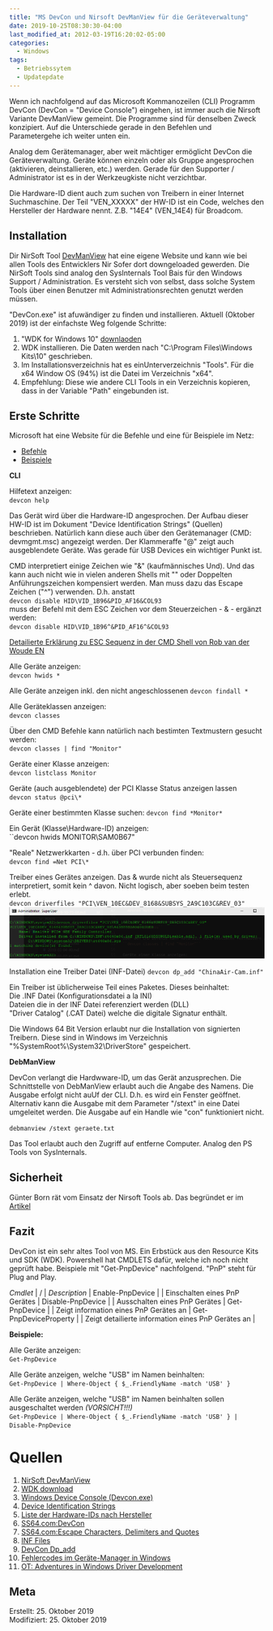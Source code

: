 ```yaml
---
title: "MS DevCon und Nirsoft DevManView für die Geräteverwaltung"
date: 2019-10-25T08:30:30-04:00
last_modified_at: 2012-03-19T16:20:02-05:00
categories:
  - Windows
tags:
  - Betriebssytem
  - Updatepdate
---
```


Wenn ich nachfolgend auf das Microsoft Kommanozeilen (CLI) Programm DevCon (DevCon = "Device Console") eingehen, ist immer auch die Nirsoft Variante DevManView gemeint. Die Programme sind für denselben Zweck konzipiert. Auf die Unterschiede gerade in den Befehlen und Parametergehe ich weiter unten ein.  

Analog dem Gerätemanager, aber weit mächtiger ermöglicht DevCon die Geräteverwaltung. Geräte können einzeln oder als Gruppe angesprochen (aktivieren, deinstallieren, etc.) werden. Gerade für den Supporter / Administrator ist es in der Werkzeugkiste nicht verzichtbar.  

Die Hardware-ID dient auch zum suchen von Treibern in einer Internet Suchmaschine. Der Teil "VEN_XXXXX" der HW-ID ist ein Code, welches den Hersteller der Hardware nennt. Z.B. "14E4" (VEN_14E4) für Broadcom.	

## Installation  

Dir NirSoft Tool [DevManView](http://www.nirsoft.net/utils/device_manager_view.html) hat eine eigene Website und kann wie bei allen Tools des Entwicklers Nir Sofer dort downgeloaded gewerden. Die NirSoft Tools sind analog den SysInternals Tool Bais für den Windows Support / Administration. Es versteht sich von selbst, dass solche System Tools über einen Benutzer mit Administrationsrechten genutzt werden müssen.  

"DevCon.exe" ist afuwändiger zu finden und installieren. Aktuell (Oktober 2019) ist der einfachste Weg folgende Schritte:  
1. "WDK for Windows 10" [downlaoden](https://docs.microsoft.com/de-de/windows-hardware/drivers/download-the-wdk)  
2. WDK installieren. Die Daten werden nach "C:\Program Files\Windows Kits\10" geschrieben.
3. Im Installationsverzeichnis hat es einUnterverzeichnis "Tools". Für die x64 Window OS (94%) ist die Datei im Verzeichnis "x64".
4. Empfehlung: Diese wie andere CLI Tools in ein Verzeichnis kopieren, dass in der Variable "Path" eingebunden ist.  

## Erste Schritte  

Microsoft hat eine Website für die Befehle und eine für Beispiele im Netz:  
* [Befehle](https://docs.microsoft.com/de-de/windows-hardware/drivers/devtest/devcon-general-commands)  
* [Beispiele](https://docs.microsoft.com/de-de/windows-hardware/drivers/devtest/devcon-examples)  

**CLI**  

Hilfetext anzeigen:  
``devcon help``  

Das Gerät wird über die Hardware-ID angesprochen. Der Aufbau dieser HW-ID ist im Dokument "Device Identification Strings" (Quellen) beschrieben. Natürlich kann diese auch über den Gerätemanager (CMD: devmgmt.msc) angezeigt werden. Der Klammeraffe "@" zeigt auch ausgeblendete Geräte. Was gerade für USB Devices ein wichtiger Punkt ist.  

CMD interpretiert einige Zeichen wie "&" (kaufmännisches Und). Und das kann auch nicht wie in vielen anderen Shells mit "" oder Doppelten Anführungszeichen kompensiert werden. Man muss dazu das Escape Zeichen ("^") verwenden. D.h. anstatt  
``devcon disable HID\VID_1B96&PID_AF16&COL93``  
muss der Befehl mit dem ESC Zeichen vor dem Steuerzeichen - & - ergänzt werden:  
``devcon disable HID\VID_1B96^&PID_AF16^&COL93``  

[Detailierte Erklärung zu ESC Sequenz in der CMD Shell von Rob van der Woude EN](https://www.robvanderwoude.com/escapechars.php)  

Alle Geräte anzeigen:  
``devcon hwids *``  

Alle Geräte anzeigen inkl. den nicht angeschlossenen
``devcon findall *``  

Alle Geräteklassen anzeigen:  
``devcon classes``

Über den CMD Befehle kann natürlich nach bestimten Textmustern gesucht werden:  
``devcon classes | find "Monitor"``

Geräte einer Klasse anzeigen:  
``devcon listclass Monitor``  

Geräte (auch ausgeblendete) der PCI Klasse Status anzeigen lassen  
``devcon status @pci\*``

Geräte einer bestimmten Klasse suchen:
``devcon find *Monitor*``  

Ein Gerät (Klasse\Hardware-ID) anzeigen:  
``devcon hwids MONITOR\SAM0B67"  

"Reale" Netzwerkkarten - d.h. über PCI verbunden finden:  
``devcon find =Net PCI\*``  

Treiber eines Gerätes anzeigen. Das & wurde nicht als Steuersequenz interpretiert, somit kein ^ davon. Nicht logisch, aber soeben beim testen erlebt.    
``devcon driverfiles "PCI\VEN_10EC&DEV_8168&SUBSYS_2A9C103C&REV_03"``  
![Screenshot](../assets/images/68-1.png)  

Installation eine Treiber Datei (INF-Datei)
``devcon dp_add "ChinaAir-Cam.inf"``  

Ein Treiber ist üblicherweise Teil eines Paketes. Dieses beinhaltet:  
Die .INF Datei (Konfigurationsdatei a la INI)  
Dateien die in der INF Datei referenziert werden (DLL)  
"Driver Catalog" (.CAT Datei) welche die digitale Signatur enthält.  

Die Windows 64 Bit Version erlaubt nur die Installation von signierten Treibern. Diese sind in Windows im Verzeichnis "%SystemRoot%\System32\DriverStore" gespeichert.  

**DebManView**  

DevCon verlangt die Hardwware-ID, um das Gerät anzusprechen. Die Schnittstelle von DebManView erlaubt auch die Angabe des Namens.
Die Ausgabe erfolgt nicht auUf der CLI. D.h. es wird ein Fenster geöffnet. Alternativ kann die Ausgabe mit dem Parameter "/stext" in eine Datei umgeleitet werden. Die Ausgabe auf ein Handle wie "con" funktioniert nicht.  

``debmanview /stext geraete.txt``  

Das Tool erlaubt auch den Zugriff auf entferne Computer. Analog den PS Tools von SysInternals.  

## Sicherheit

Günter Born rät vom Einsatz der Nirsoft Tools ab. Das begründet er im [Artikel ](https://www.borncity.com/blog/2020/04/14/die-nirsoft-tools-und-die-dll-hijacking-schwachstellen/)  

## Fazit

DevCon ist ein sehr altes Tool von MS. Ein Erbstück aus den Resource Kits und SDK (WDK). Powershell hat CMDLETS dafür, welche ich noch nicht geprüft habe. Beispiele mit "Get-PnpDevice" nachfolgend. "PnP" steht für Plug and Play. 

*Cmdlet* | / | *Description* |
Enable-PnpDevice | | Einschalten eines PnP Gerätes |
Disable-PnpDevice | | Ausschalten eines PnP Gerätes |
Get-PnpDevice | | Zeigt information eines PnP Gerätes an |
Get-PnpDeviceProperty | | Zeigt detailierte information eines PnP Gerätes an |


**Beispiele:**  

Alle Geräte anzeigen:  
``Get-PnpDevice``  

Alle Geräte anzeigen, welche "USB" im Namen beinhalten:  
``Get-PnpDevice | Where-Object { $_.FriendlyName -match 'USB' }``  

Alle Geräte anzeigen, welche "USB" im Namen beinhalten sollen ausgeschaltet werden *(VORSICHT!!!)*  
``Get-PnpDevice | Where-Object { $_.FriendlyName -match 'USB' } | Disable-PnpDevice``  

# Quellen  

1. [NirSoft DevManView](http://www.nirsoft.net/utils/device_manager_view.html) 
2. [WDK download](https://docs.microsoft.com/de-de/windows-hardware/drivers/download-the-wdk)
3. [Windows Device Console (Devcon.exe)](https://docs.microsoft.com/de-de/windows-hardware/drivers/devtest/devcon)
4. [Device Identification Strings](https://docs.microsoft.com/de-de/windows-hardware/drivers/install/device-identification-strings)
5. [Liste der Hardware-IDs nach Hersteller](https://www.driverscloud.com/de/drivers)
6. [SS64.com:DevCon](https://ss64.com/nt/devcon.html)
7. [SS64.com:Escape Characters, Delimiters and Quotes](https://ss64.com/nt/syntax-esc.html)
8. [INF Files](https://docs.microsoft.com/de-ch//windows-hardware/drivers/install/inf-files)
9. [DevCon Dp_add](https://docs.microsoft.com/en-us/windows-hardware/drivers/devtest/devcon-dp-add)
10. [Fehlercodes im Geräte-Manager in Windows](https://support.microsoft.com/de-de/help/310123/error-codes-in-device-manager-in-windows)
11. [OT: Adventures in Windows Driver Development](https://www.nccgroup.trust/uk/about-us/newsroom-and-events/blogs/2016/april/adventures-in-windows-driver-development-part-1/)  

## Meta

Erstellt:		25. Oktober 2019  
Modifiziert:	25. Oktober 2019  

